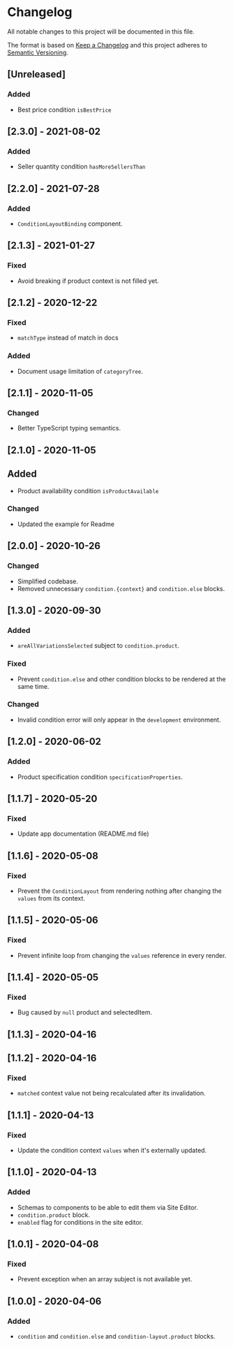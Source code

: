# Changelog

All notable changes to this project will be documented in this file.

The format is based on [Keep a Changelog](http://keepachangelog.com/en/1.0.0/)
and this project adheres to [Semantic Versioning](http://semver.org/spec/v2.0.0.html).

## [Unreleased]

### Added
- Best price condition `isBestPrice`
## [2.3.0] - 2021-08-02
### Added
- Seller quantity condition `hasMoreSellersThan` 

## [2.2.0] - 2021-07-28
### Added
- `ConditionLayoutBinding` component. 

## [2.1.3] - 2021-01-27
### Fixed
- Avoid breaking if product context is not filled yet.

## [2.1.2] - 2020-12-22
### Fixed
- `matchType` instead of match in docs

### Added
- Document usage limitation of `categoryTree`.

## [2.1.1] - 2020-11-05
### Changed
- Better TypeScript typing semantics.

## [2.1.0] - 2020-11-05
## Added
- Product availability condition `isProductAvailable`

### Changed
- Updated the example for Readme

## [2.0.0] - 2020-10-26
### Changed
- Simplified codebase.
- Removed unnecessary `condition.{context}` and `condition.else` blocks.

## [1.3.0] - 2020-09-30
### Added
- `areAllVariationsSelected` subject to `condition.product`.

### Fixed
- Prevent `condition.else` and other condition blocks to be rendered at the same time.

### Changed
- Invalid condition error will only appear in the `development` environment.

## [1.2.0] - 2020-06-02
### Added
- Product specification condition `specificationProperties`.

## [1.1.7] - 2020-05-20

### Fixed
- Update app documentation (README.md file)

## [1.1.6] - 2020-05-08
### Fixed
- Prevent the `ConditionLayout` from rendering nothing after changing the `values` from its context.

## [1.1.5] - 2020-05-06
### Fixed
- Prevent infinite loop from changing the `values` reference in every render.

## [1.1.4] - 2020-05-05
### Fixed
- Bug caused by `null` product and selectedItem.

## [1.1.3] - 2020-04-16

## [1.1.2] - 2020-04-16
### Fixed
- `matched` context value not being recalculated after its invalidation.

## [1.1.1] - 2020-04-13
### Fixed
- Update the condition context `values` when it's externally updated.

## [1.1.0] - 2020-04-13
### Added
- Schemas to components to be able to edit them via Site Editor.
- `condition.product` block.
- `enabled` flag for conditions in the site editor.

## [1.0.1] - 2020-04-08
### Fixed
- Prevent exception when an array subject is not available yet.

## [1.0.0] - 2020-04-06

### Added

- `condition` and `condition.else` and `condition-layout.product` blocks.
